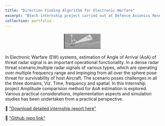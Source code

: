```yaml
---
title: "Direction Finding Algorithm for Electronic Warfare"
excerpt: "Btech internship project carried out at Defence Avionics Research Establishment (DARE) division of Defence Research and Development Organization (DRDO) <br/><img src='/images/DRDO-logo.PNG'>"
collection: portfolio
---
```


<p align="center">
  <img src="../images/angle-discr.PNG" width="25%" height="25%">
</p>

In Electronic Warfare (EW) systems, estimation of Angle of Arrival (AoA) of threat radar signal is an important operational functionality. In a dense radar threat scenario,multiple radar signals of various types, which are operating over multiple frequency range and impinging from all over the sphere pose threat for survivability of host Aircraft. The scenario poses challenges in all the three domains, Viz. Time, frequency and spatial. In this Internship project Amplitude comparision method for AoA estimation is explored. Various practical considerations, implementation aspects and simulation studies has been undertaken from a practical perspective.

📘 ["Download detailed internship report here"](../files/Internship_Report.pdf)

🔗 ["Github repo link"](https://github.com/Pk8598/DoA-Algorithm)

